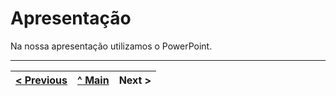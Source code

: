 ﻿# Apresentação

Na nossa apresentação utilizamos o PowerPoint.

---
[< Previous](Relatório3.md) | [^ Main](../../../) | Next >
:--- | :---: | ---: 